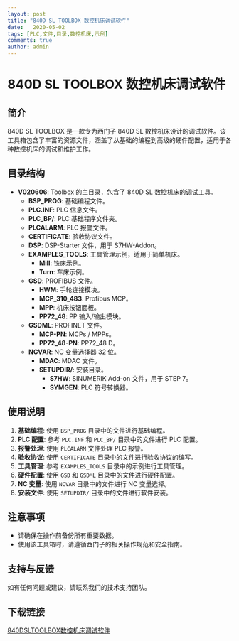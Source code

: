 ```yaml
---
layout: post
title: "840D SL TOOLBOX 数控机床调试软件"
date:   2020-05-02
tags: [PLC,文件,目录,数控机床,示例]
comments: true
author: admin
---
```

# 840D SL TOOLBOX 数控机床调试软件

## 简介

840D SL TOOLBOX 是一款专为西门子 840D SL 数控机床设计的调试软件。该工具箱包含了丰富的资源文件，涵盖了从基础的编程到高级的硬件配置，适用于各种数控机床的调试和维护工作。

## 目录结构

- **V020606**: Toolbox 的主目录，包含了 840D SL 数控机床的调试工具。
  - **BSP_PROG**: 基础编程文件。
  - **PLC.INF**: PLC 信息文件。
  - **PLC_BP/**: PLC 基础程序文件夹。
  - **PLCALARM**: PLC 报警文件。
  - **CERTIFICATE**: 验收协议文件。
  - **DSP**: DSP-Starter 文件，用于 S7HW-Addon。
  - **EXAMPLES_TOOLS**: 工具管理示例，适用于简单机床。
    - **Mill**: 铣床示例。
    - **Turn**: 车床示例。
  - **GSD**: PROFIBUS 文件。
    - **HWM**: 手轮连接模块。
    - **MCP_310_483**: Profibus MCP。
    - **MPP**: 机床按钮面板。
    - **PP72_48**: PP 输入/输出模块。
  - **GSDML**: PROFINET 文件。
    - **MCP-PN**: MCPs / MPPs。
    - **PP72_48-PN**: PP72_48 D。
  - **NCVAR**: NC 变量选择器 32 位。
    - **MDAC**: MDAC 文件。
    - **SETUPDIR/**: 安装目录。
      - **S7HW**: SINUMERIK Add-on 文件，用于 STEP 7。
      - **SYMGEN**: PLC 符号转换器。

## 使用说明

1. **基础编程**: 使用 `BSP_PROG` 目录中的文件进行基础编程。
2. **PLC 配置**: 参考 `PLC.INF` 和 `PLC_BP/` 目录中的文件进行 PLC 配置。
3. **报警处理**: 使用 `PLCALARM` 文件处理 PLC 报警。
4. **验收协议**: 使用 `CERTIFICATE` 目录中的文件进行验收协议的编写。
5. **工具管理**: 参考 `EXAMPLES_TOOLS` 目录中的示例进行工具管理。
6. **硬件配置**: 使用 `GSD` 和 `GSDML` 目录中的文件进行硬件配置。
7. **NC 变量**: 使用 `NCVAR` 目录中的文件进行 NC 变量选择。
8. **安装文件**: 使用 `SETUPDIR/` 目录中的文件进行软件安装。

## 注意事项

- 请确保在操作前备份所有重要数据。
- 使用该工具箱时，请遵循西门子的相关操作规范和安全指南。

## 支持与反馈

如有任何问题或建议，请联系我们的技术支持团队。

## 下载链接

[840DSLTOOLBOX数控机床调试软件](https://pan.quark.cn/s/ed190030869a)